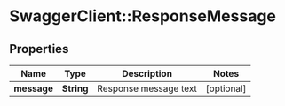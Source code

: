 # SwaggerClient::ResponseMessage

## Properties
Name | Type | Description | Notes
------------ | ------------- | ------------- | -------------
**message** | **String** | Response message text | [optional] 


